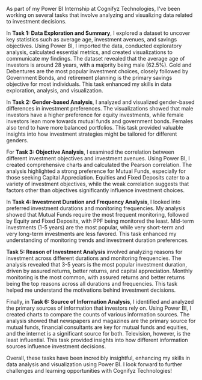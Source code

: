 As part of my Power BI Internship at Cognifyz Technologies, I've been working on several tasks that involve analyzing and visualizing data related to investment decisions. 

In **Task 1: Data Exploration and Summary**, I explored a dataset to uncover key statistics such as average age, investment avenues, and savings objectives. Using Power BI, I imported the data, conducted exploratory analysis, calculated essential metrics, and created visualizations to communicate my findings. The dataset revealed that the average age of investors is around 28 years, with a majority being male (62.5%). Gold and Debentures are the most popular investment choices, closely followed by Government Bonds, and retirement planning is the primary savings objective for most individuals. This task enhanced my skills in data exploration, analysis, and visualization.

In **Task 2: Gender-based Analysis**, I analyzed and visualized gender-based differences in investment preferences. The visualizations showed that male investors have a higher preference for equity investments, while female investors lean more towards mutual funds and government bonds. Females also tend to have more balanced portfolios. This task provided valuable insights into how investment strategies might be tailored for different genders.

For **Task 3: Objective Analysis**, I examined the correlation between different investment objectives and investment avenues. Using Power BI, I created comprehensive charts and calculated the Pearson correlation. The analysis highlighted a strong preference for Mutual Funds, especially for those seeking Capital Appreciation. Equities and Fixed Deposits cater to a variety of investment objectives, while the weak correlation suggests that factors other than objectives significantly influence investment choices.

In **Task 4: Investment Duration and Frequency Analysis**, I looked into preferred investment durations and monitoring frequencies. My analysis showed that Mutual Funds require the most frequent monitoring, followed by Equity and Fixed Deposits, with PPF being monitored the least. Mid-term investments (1-5 years) are the most popular, while very short-term and very long-term investments are less favored. This task enhanced my understanding of monitoring trends and investment duration preferences.

**Task 5: Reason of Investment Analysis** involved analyzing reasons for investment across different durations and monitoring frequencies. The analysis revealed that 3-5 years is the most popular investment duration, driven by assured returns, better returns, and capital appreciation. Monthly monitoring is the most common, with assured returns and better returns being the top reasons across all durations and frequencies. This task helped me understand the motivations behind investment decisions.

Finally, in **Task 6: Source of Information Analysis**, I identified and analyzed the primary sources of information that investors rely on. Using Power BI, I created charts to compare the counts of various information sources. The analysis showed that newspapers and magazines are the primary source for mutual funds, financial consultants are key for mutual funds and equities, and the internet is a significant source for both. Television, however, is the least influential. This task provided insights into how different information sources influence investment decisions.

Overall, these tasks have been incredibly insightful, enhancing my skills in data analysis and visualization using Power BI. I look forward to further challenges and learning opportunities with Cognifyz Technologies!
